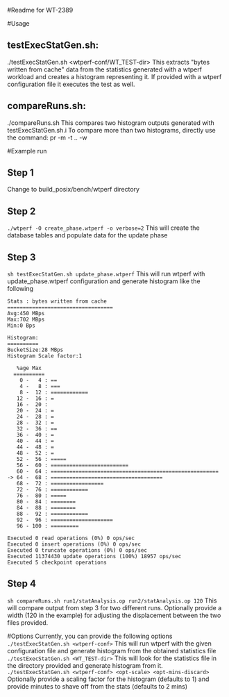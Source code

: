 #Readme for WT-2389

#Usage
## testExecStatGen.sh:
./testExecStatGen.sh <wtperf-conf/WT_TEST-dir> <opt-scale> <opt-mins-discard>
This extracts "bytes written from cache" data from the statistics generated with
a wtperf workload and creates a histogram representing it. If provided with a
wtperf configuration file it executes the test as well.

## compareRuns.sh:
./compareRuns.sh <histogram-output-1> <histogram-output-2> <optional-width>
This compares two histogram outputs generated with testExecStatGen.sh.i To
compare more than two histograms, directly use the command:
pr -m -t <file1> <file2> <file3> .. -w <width>

#Example run
## Step 1
Change to build_posix/bench/wtperf directory

## Step 2
`./wtperf -O create_phase.wtperf -o verbose=2`
This will create the database tables and populate data for the update phase

## Step 3
`sh testExecStatGen.sh update_phase.wtperf`
This will run wtperf with update_phase.wtperf configuration and generate
histogram like the following
```
Stats : bytes written from cache
==================================
Avg:450 MBps
Max:702 MBps
Min:0 Bps
 
Histogram:
==========
BucketSize:28 MBps
Histogram Scale factor:1
 
   %age Max
  ==========
    0 -   4 : == 
    4 -   8 : === 
    8 -  12 : ============ 
   12 -  16 : = 
   16 -  20 :  
   20 -  24 : = 
   24 -  28 : = 
   28 -  32 : = 
   32 -  36 : == 
   36 -  40 : = 
   40 -  44 : = 
   44 -  48 : = 
   48 -  52 : = 
   52 -  56 : ===== 
   56 -  60 : ========================= 
   60 -  64 : ====================================================== 
-> 64 -  68 : ==================================== 
   68 -  72 : ================= 
   72 -  76 : ============ 
   76 -  80 : ===== 
   80 -  84 : ======== 
   84 -  88 : ======== 
   88 -  92 : ============ 
   92 -  96 : ==================== 
   96 - 100 : ========= 
 
Executed 0 read operations (0%) 0 ops/sec
Executed 0 insert operations (0%) 0 ops/sec
Executed 0 truncate operations (0%) 0 ops/sec
Executed 11374430 update operations (100%) 18957 ops/sec
Executed 5 checkpoint operations
```

## Step 4
`sh compareRuns.sh run1/statAnalysis.op run2/statAnalysis.op 120`
This will compare output from step 3 for two different runs. Optionally provide
a width (120 in the example) for adjusting the displacement between the two
files provided.

#Options
Currently, you can provide the following options
`./testExecStatGen.sh <wtperf-conf>` This will run wtperf with the given
configuration file and generate histogram from the obtained statistics file
`./testExecStatGen.sh <WT_TEST-dir>` This will look for the statistics file in
the directory provided and generate histogram from it.
`./testExecStatGen.sh <wtperf-conf> <opt-scale> <opt-mins-discard>` Optionally
provide a scaling factor for the histogram (defaults to 1) and provide minutes
to shave off from the stats (defaults to 2 mins)


